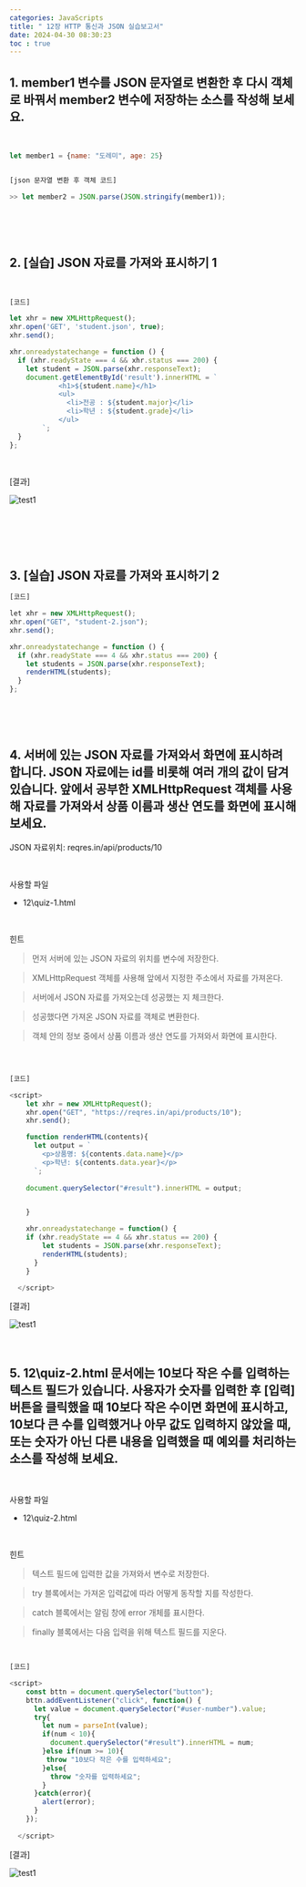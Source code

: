 ```yaml
---
categories: JavaScripts
title: " 12장 HTTP 통신과 JSON 실습보고서"
date: 2024-04-30 08:30:23
toc : true
---
```


## 1. member1 변수를 JSON 문자열로 변환한 후 다시 객체로 바꿔서 member2 변수에 저장하는 소스를 작성해 보세요.
<br>

```js
let member1 = {name: "도레미", age: 25}


[json 문자열 변환 후 객체 코드]

>> let member2 = JSON.parse(JSON.stringify(member1));


```
​

<br>

## 2. [실습] JSON 자료를 가져와 표시하기 1
<br>

```js
[코드]

let xhr = new XMLHttpRequest();
xhr.open('GET', 'student.json', true);
xhr.send();

xhr.onreadystatechange = function () {
  if (xhr.readyState === 4 && xhr.status === 200) {
    let student = JSON.parse(xhr.responseText);
    document.getElementById('result').innerHTML = `
            <h1>${student.name}</h1>
            <ul>
              <li>전공 : ${student.major}</li>
              <li>학년 : ${student.grade}</li>
            </ul>
        `;
  }
};

```
​

[결과]

​![test1](https://github.com/leejieun9/leejieun9.github.io/blob/master/docs/assets/images/12-3.PNG?raw=true)

<br>
​

​
<br>

## 3. [실습] JSON 자료를 가져와 표시하기 2

```js
[코드]

​let xhr = new XMLHttpRequest();
xhr.open("GET", "student-2.json");
xhr.send();

xhr.onreadystatechange = function () {
  if (xhr.readyState === 4 && xhr.status === 200) {
    let students = JSON.parse(xhr.responseText);
    renderHTML(students);
  }
};


```
​

​

## 4. 서버에 있는 JSON 자료를 가져와서 화면에 표시하려 합니다. JSON 자료에는 id를 비롯해 여러 개의 값이 담겨 있습니다. 앞에서 공부한 XMLHttpRequest 객체를 사용해 자료를 가져와서 상품 이름과 생산 연도를 화면에 표시해 보세요.


JSON 자료위치: reqres.in/api/products/10

​

사용할 파일

- 12\quiz-1.html  

​

힌트

> 먼저 서버에 있는 JSON 자료의 위치를 변수에 저장한다.

> XMLHttpRequest 객체를 사용해 앞에서 지정한 주소에서 자료를 가져온다.

> 서버에서 JSON 자료를 가져오는데 성공했는 지 체크한다.

> 성공했다면 가져온 JSON 자료를 객체로 변환한다.

> 객체 안의 정보 중에서 상품 이름과 생산 연도를 가져와서 화면에 표시한다.

​
```js

[코드]

​<script>
    let xhr = new XMLHttpRequest();
    xhr.open("GET", "https://reqres.in/api/products/10");
    xhr.send();

    function renderHTML(contents){
      let output = `
        <p>상품명: ${contents.data.name}</p>
        <p>학년: ${contents.data.year}</p>
      `;
      
    document.querySelector("#result").innerHTML = output;


    }

    xhr.onreadystatechange = function() {
    if (xhr.readyState == 4 && xhr.status == 200) {
        let students = JSON.parse(xhr.responseText);
        renderHTML(students);
      }
    }

  </script>


```

[결과]

​![test1](https://github.com/leejieun9/leejieun9.github.io/blob/master/docs/assets/images/12-1.PNG?raw=true)

<br>

## 5. 12\quiz-2.html 문서에는 10보다 작은 수를 입력하는 텍스트 필드가 있습니다. 사용자가 숫자를 입력한 후 [입력] 버튼을 클릭했을 때 10보다 작은 수이면 화면에 표시하고, 10보다 큰 수를 입력했거나 아무 값도 입력하지 않았을 때, 또는 숫자가 아닌 다른 내용을 입력했을 때 예외를 처리하는 소스를 작성해 보세요.

​

사용할 파일

- 12\quiz-2.html  

​

힌트

> 텍스트 필드에 입력한 값을 가져와서 변수로 저장한다.

> try 블록에서는 가져온 입력값에 따라 어떻게 동작할 지를 작성한다.

> catch 블록에서는 알림 창에 error 개체를 표시한다.

> finally 블록에서는 다음 입력을 위해 텍스트 필드를 지운다.

​
```js
[코드]

​<script>
    const bttn = document.querySelector("button");
    bttn.addEventListener("click", function() {
      let value = document.querySelector("#user-number").value;
      try{
        let num = parseInt(value);
        if(num < 10){
          document.querySelector("#result").innerHTML = num;
        }else if(num >= 10){
         throw "10보다 작은 수를 입력하세요";
        }else{
          throw "숫자를 입력하세요";
        }
      }catch(error){
        alert(error);
      }
    });
    
  </script>

```

[결과]

​![test1](https://github.com/leejieun9/leejieun9.github.io/blob/master/docs/assets/images/12-2.PNG?raw=true)
